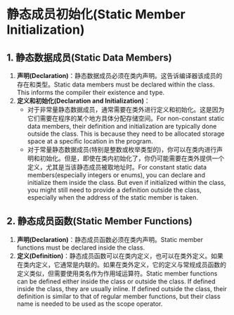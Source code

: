 # 静态成员初始化(Static Member Initialization)

## 1. 静态数据成员(Static Data Members)

1. **声明(Declaration)**：静态数据成员必须在类内声明。这告诉编译器该成员的存在和类型。Static data members must be declared within the class. This informs the compiler their existence and type.
2. **定义和初始化(Declaration and Initialization)**：
   - 对于非常量静态数据成员，通常需要在类外进行定义和初始化。这是因为它们需要在程序的某个地方具体分配存储空间。For non-constant static data members, their definition and initialization are typically done outside the class. This is because they need to be allocated storage space at a specific location in the program.  
   - 对于常量静态数据成员(特别是整数或枚举类型的)，你可以在类内进行声明和初始化。但是，即使在类内初始化了，你仍可能需要在类外提供一个定义，尤其是当该静态成员被取地址时。For constant static data members(especially integers or enums), you can declare and initialize them inside the class. But even if initialized within the class, you might still need to provide a definition outside the class, especially when the address of the static member is taken. 



## 2. 静态成员函数(Static Member Functions)

1. **声明(Declaration)**：静态成员函数必须在类内声明。Static member functions must be declared inside the class.
2. **定义(Definition)**：静态成员函数可以在类内定义，也可以在类外定义。如果在类内定义，它通常是内联的。如果在类外定义，它的定义与常规成员函数的定义类似，但需要使用类名作为作用域运算符。Static member functions can be defined either inside the class or outside the class. If defined inside the class, they are usually inline. If defined outside the class, their definition is similar to that of regular member functions, but their class name is needed to be used as the scope operator.
